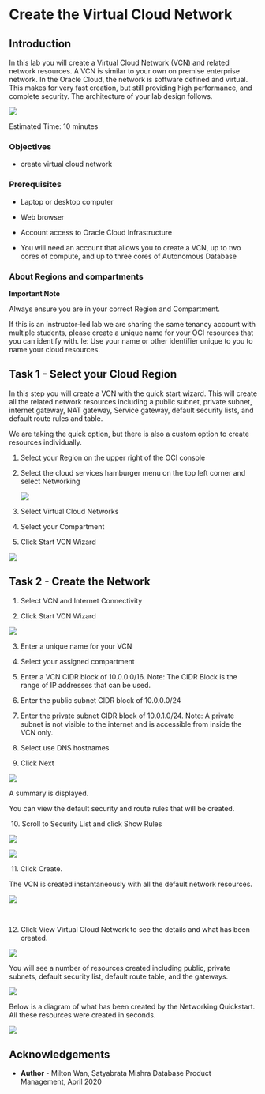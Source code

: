 # Create the Virtual Cloud Network #

## Introduction

In this lab you will create a Virtual Cloud Network (VCN) and related network resources. A VCN is similar to your own on premise enterprise network.  In the Oracle Cloud, the network is software defined and virtual. This makes for very fast creation, but still providing high performance, and complete security. The architecture of your lab design follows.

![](./images/lab-architecture-diagram.png)

Estimated Time: 10 minutes

### Objectives

* create virtual cloud network

### Prerequisites

* Laptop or desktop computer

* Web browser

* Account access to Oracle Cloud Infrastructure

* You will need an account that allows you to create a VCN, up to two cores of compute, and up to three cores of Autonomous Database


### About Regions and compartments

**Important Note**

Always ensure you are in your correct Region and Compartment.

If this is an instructor-led lab we are sharing the same tenancy account with multiple students, please create a unique name for your OCI resources that you can identify with. Ie: Use your name or other identifier unique to you to name your cloud resources.



## Task 1 - Select your Cloud Region ##

In this step you will create a VCN with the quick start wizard. This will create all the related network resources including a public subnet, private subnet, internet gateway, NAT gateway, Service gateway, default security lists, and default route rules and table.

We are taking the quick option, but there is also a custom option to create resources individually.

1. Select your Region on the upper right of the OCI console

2. Select the cloud services hamburger menu on the top left corner and select Networking

    ![](./images/hamburger-menu.png)

3. Select Virtual Cloud Networks

4. Select your Compartment

5. Click Start VCN Wizard

![](./images/start-vcn-wizard.PNG)

## Task 2 - Create the Network  ##

1. Select VCN and Internet Connectivity

2. Click Start VCN Wizard

  ![](./images/wizard-vcn.png)  


3. Enter a unique name for your VCN

4. Select your assigned compartment

5. Enter a VCN CIDR block of 10.0.0.0/16.  Note: The CIDR Block is the range of IP addresses that can be used.

6. Enter the public subnet CIDR block of 10.0.0.0/24

7. Enter the private subnet CIDR block of 10.0.1.0/24. Note: A private subnet is not visible to the internet and is accessible from inside the VCN only.

8. Select use DNS hostnames

9. Click Next

![](./images/vcn-configuration-info.png)

A summary is displayed.

You can view the default security and route rules that will be created.

​	10. Scroll to Security List and click Show Rules

![](./images/security-rules.png)

![](./images/route-rules.png)


​	11. Click Create.

The VCN is created instantaneously with all the default network resources.

![](./images/vcn-summary-info.png)

​

12. Click View Virtual Cloud Network to see the details and what has been created.

![](./images/view-vcn-config.png)



You will see a number of resources created including public, private subnets, default security list, default route table, and the gateways.

![](./images/vcn-details.png)



Below is a diagram of what has been created by the Networking Quickstart.  All these resources were created in seconds.

![](./images/lab-architecture-created.png)

## Acknowledgements ##

- **Author** - Milton Wan, Satyabrata Mishra Database Product Management, April 2020
